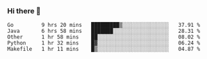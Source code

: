 ### Hi there 👋

<!--
**yeya24/yeya24** is a ✨ _special_ ✨ repository because its `README.md` (this file) appears on your GitHub profile.

Here are some ideas to get you started:

- 🔭 I’m currently working on ...
- 🌱 I’m currently learning ...
- 👯 I’m looking to collaborate on ...
- 🤔 I’m looking for help with ...
- 💬 Ask me about ...
- 📫 How to reach me: ...
- 😄 Pronouns: ...
- ⚡ Fun fact: ...
-->

<!--START_SECTION:waka-->
```text
Go         9 hrs 20 mins   █████████▒░░░░░░░░░░░░░░░   37.91 % 
Java       6 hrs 58 mins   ███████░░░░░░░░░░░░░░░░░░   28.31 % 
Other      1 hr 58 mins    ██░░░░░░░░░░░░░░░░░░░░░░░   08.02 % 
Python     1 hr 32 mins    █▓░░░░░░░░░░░░░░░░░░░░░░░   06.24 % 
Makefile   1 hr 11 mins    █▒░░░░░░░░░░░░░░░░░░░░░░░   04.87 % 
```
<!--END_SECTION:waka-->
